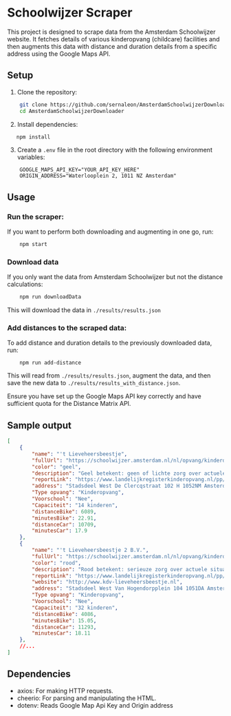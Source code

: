 # Schoolwijzer Scraper

This project is designed to scrape data from the Amsterdam Schoolwijzer website. It fetches details of various kinderopvang (childcare) facilities and then augments this data with distance and duration details from a specific address using the Google Maps API.


## Setup

1. Clone the repository:
```bash
    git clone https://github.com/sernaleon/AmsterdamSchoolwijzerDownloader.git
    cd AmsterdamSchoolwijzerDownloader
```

2. Install dependencies:
```bash
   npm install
```

3. Create a `.env` file in the root directory with the following environment variables:

```
    GOOGLE_MAPS_API_KEY="YOUR_API_KEY_HERE"
    ORIGIN_ADDRESS="Waterlooplein 2, 1011 NZ Amsterdam"
```
## Usage

### Run the scraper:

If you want to perform both downloading and augmenting in one go, run:

```bash
    npm start
```

### Download data

If you only want the data from Amsterdam Schoolwijzer but not the distance calculations:

```bash
    npm run downloadData
```

This will download the data in `./results/results.json`

### Add distances to the scraped data:

To add distance and duration details to the previously downloaded data, run:

```
    npm run add-distance
```

This will read from `./results/results.json`, augment the data, and then save the new data to `./results/results_with_distance.json`.

Ensure you have set up the Google Maps API key correctly and have sufficient quota for the Distance Matrix API.


## Sample output

```json
[
    {
        "name": "'t Lieveheersbeestje",
        "fullUrl": "https://schoolwijzer.amsterdam.nl/nl/opvang/kinderdagverblijf/vestiging/t-lieveheersbeestje/",
        "color": "geel",
        "description": "Geel betekent: geen of lichte zorg over actuele situatie, lichte zorg over nabije toekomst",
        "reportLink": "https://www.landelijkregisterkinderopvang.nl/pp/#/inzien/oko/gegevens/2ff7468c-683a-4665-95b1-082e7e77c4f3",
        "address": "Stadsdeel West De Clercqstraat 102 H 1052NM Amsterdam",
        "Type opvang": "Kinderopvang",
        "Voorschool": "Nee",
        "Capaciteit": "14 kinderen",
        "distanceBike": 6089,
        "minutesBike": 22.91,
        "distanceCar": 10709,
        "minutesCar": 17.9
    },
    {
        "name": "'t Lieveheersbeestje 2 B.V.",
        "fullUrl": "https://schoolwijzer.amsterdam.nl/nl/opvang/kinderdagverblijf/vestiging/t-lieveheersbeestje-2-b-v/",
        "color": "rood",
        "description": "Rood betekent: serieuze zorg over actuele situatie, serieuze zorg over nabije toekomst",
        "reportLink": "https://www.landelijkregisterkinderopvang.nl/pp/#/inzien/oko/gegevens/4926810c-c9a1-4ca8-8507-8d3d6fa67d4b",
        "website": "http://www.kdv-lieveheersbeestje.nl",
        "address": "Stadsdeel West Van Hogendorpplein 104 1051DA Amsterdam",
        "Type opvang": "Kinderopvang",
        "Voorschool": "Nee",
        "Capaciteit": "32 kinderen",
        "distanceBike": 4086,
        "minutesBike": 15.05,
        "distanceCar": 11293,
        "minutesCar": 18.11
    },
    //...
]

```

## Dependencies

- axios: For making HTTP requests.
- cheerio: For parsing and manipulating the HTML.
- dotenv: Reads Google Map Api Key and Origin address